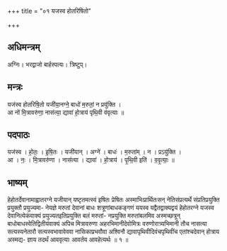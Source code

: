 +++
title = "०१ यजस्व होतरिषितो"

+++
## अधिमन्त्रम्
अग्निः। भरद्वाजो बार्हस्पत्यः। त्रिष्टुप्।

## मन्त्रः
यज॑स्व होतरिषि॒तो यजी॑या॒नग्ने॒ बाधो॑ म॒रुतां॒ न प्रयु॑क्ति ।  
आ नो॑ मि॒त्रावरु॑णा॒ नास॑त्या॒ द्यावा॑ हो॒त्राय॑ पृथि॒वी व॑वृत्याः ॥

## पदपाठः
यज॑स्व । हो॒तः॒ । इ॒षि॒तः । यजी॑यान् । अग्ने॑ । बाधः॑ । म॒रुता॑म् । न । प्रऽयु॑क्ति ।  
आ । नः॒ । मि॒त्रावरु॑णा । नास॑त्या । द्यावा॑ । हो॒त्राय॑ । पृ॒थि॒वी इति॑ । व॒वृ॒त्याः॒ ॥

## भाष्यम्
हेहोतर्देवानामाह्वातरग्ने यजीयान् यष्टृतमत्स्वं इषितः प्रेषितः अस्माभिःप्रार्थितःसन् नेतिसंप्रत्यर्थे संप्रतिप्रयुक्ति प्रयुक्तौ प्रयुज्यमा- नेयज्ञे मरुतां देवानां बाधः शत्रूणांबाधकङ्गणं ययस्व यद्वैतद्वाक्यद्वयं हेहोतरग्ने यजस्व देवानित्येकंवाक्यं प्रयुज्यतइतिप्रयुक्ति बलं मरुतां- नप्रयुक्ति मरुतांबलमिव अस्मच्छत्रून् बाधोबाधस्वेतिद्वितीयंवाक्यं अपिच मित्रावरुणा अहरभिमानीदेवोमित्रः वरुणोरात्र्यभिमानी तौच नासत्या सत्यस्यनेतारौ सत्यस्वभावावेववा नासिकाप्रभवौवा अश्विनौ द्यावापृथिवीदिवंचपृथिवींच एतांश्चदेवान् होत्राय अस्मद्य- ज्ञाय तदर्थं आववृत्याः आवर्तय आवहेत्यर्थः ॥ १ ॥
